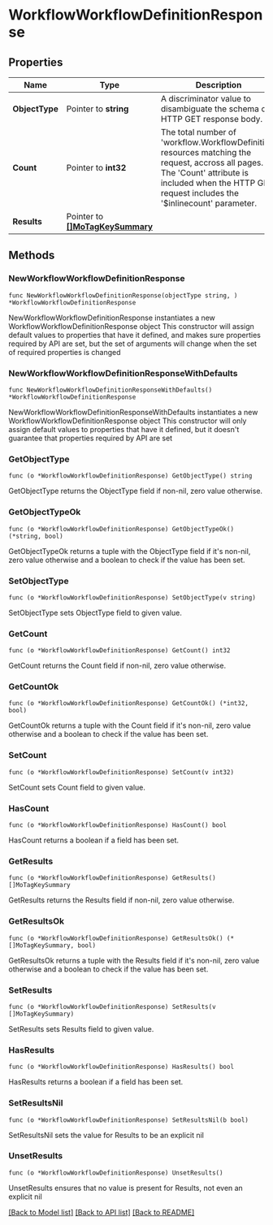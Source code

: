 # WorkflowWorkflowDefinitionResponse

## Properties

Name | Type | Description | Notes
------------ | ------------- | ------------- | -------------
**ObjectType** | Pointer to **string** | A discriminator value to disambiguate the schema of a HTTP GET response body. | 
**Count** | Pointer to **int32** | The total number of &#39;workflow.WorkflowDefinition&#39; resources matching the request, accross all pages. The &#39;Count&#39; attribute is included when the HTTP GET request includes the &#39;$inlinecount&#39; parameter. | [optional] 
**Results** | Pointer to [**[]MoTagKeySummary**](MoTagKeySummary.md) |  | [optional] 

## Methods

### NewWorkflowWorkflowDefinitionResponse

`func NewWorkflowWorkflowDefinitionResponse(objectType string, ) *WorkflowWorkflowDefinitionResponse`

NewWorkflowWorkflowDefinitionResponse instantiates a new WorkflowWorkflowDefinitionResponse object
This constructor will assign default values to properties that have it defined,
and makes sure properties required by API are set, but the set of arguments
will change when the set of required properties is changed

### NewWorkflowWorkflowDefinitionResponseWithDefaults

`func NewWorkflowWorkflowDefinitionResponseWithDefaults() *WorkflowWorkflowDefinitionResponse`

NewWorkflowWorkflowDefinitionResponseWithDefaults instantiates a new WorkflowWorkflowDefinitionResponse object
This constructor will only assign default values to properties that have it defined,
but it doesn't guarantee that properties required by API are set

### GetObjectType

`func (o *WorkflowWorkflowDefinitionResponse) GetObjectType() string`

GetObjectType returns the ObjectType field if non-nil, zero value otherwise.

### GetObjectTypeOk

`func (o *WorkflowWorkflowDefinitionResponse) GetObjectTypeOk() (*string, bool)`

GetObjectTypeOk returns a tuple with the ObjectType field if it's non-nil, zero value otherwise
and a boolean to check if the value has been set.

### SetObjectType

`func (o *WorkflowWorkflowDefinitionResponse) SetObjectType(v string)`

SetObjectType sets ObjectType field to given value.


### GetCount

`func (o *WorkflowWorkflowDefinitionResponse) GetCount() int32`

GetCount returns the Count field if non-nil, zero value otherwise.

### GetCountOk

`func (o *WorkflowWorkflowDefinitionResponse) GetCountOk() (*int32, bool)`

GetCountOk returns a tuple with the Count field if it's non-nil, zero value otherwise
and a boolean to check if the value has been set.

### SetCount

`func (o *WorkflowWorkflowDefinitionResponse) SetCount(v int32)`

SetCount sets Count field to given value.

### HasCount

`func (o *WorkflowWorkflowDefinitionResponse) HasCount() bool`

HasCount returns a boolean if a field has been set.

### GetResults

`func (o *WorkflowWorkflowDefinitionResponse) GetResults() []MoTagKeySummary`

GetResults returns the Results field if non-nil, zero value otherwise.

### GetResultsOk

`func (o *WorkflowWorkflowDefinitionResponse) GetResultsOk() (*[]MoTagKeySummary, bool)`

GetResultsOk returns a tuple with the Results field if it's non-nil, zero value otherwise
and a boolean to check if the value has been set.

### SetResults

`func (o *WorkflowWorkflowDefinitionResponse) SetResults(v []MoTagKeySummary)`

SetResults sets Results field to given value.

### HasResults

`func (o *WorkflowWorkflowDefinitionResponse) HasResults() bool`

HasResults returns a boolean if a field has been set.

### SetResultsNil

`func (o *WorkflowWorkflowDefinitionResponse) SetResultsNil(b bool)`

 SetResultsNil sets the value for Results to be an explicit nil

### UnsetResults
`func (o *WorkflowWorkflowDefinitionResponse) UnsetResults()`

UnsetResults ensures that no value is present for Results, not even an explicit nil

[[Back to Model list]](../README.md#documentation-for-models) [[Back to API list]](../README.md#documentation-for-api-endpoints) [[Back to README]](../README.md)


